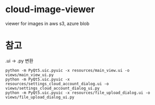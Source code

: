 # cloud-image-viewer
viewer for images in aws s3, azure blob

# 참고
.ui -> .py 변환
```
python -m PyQt5.uic.pyuic -x resources/main_view.ui -o views/main_view_ui.py
python -m PyQt5.uic.pyuic -x resources/settings_cloud_account_dialog.ui -o views/settings_cloud_account_dialog_ui.py
python -m PyQt5.uic.pyuic -x resources/file_upload_dialog.ui -o views/file_upload_dialog_ui.py
```